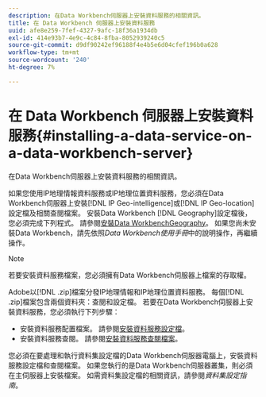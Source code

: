 ```yaml
---
description: 在Data Workbench伺服器上安裝資料服務的相關資訊。
title: 在 Data Workbench 伺服器上安裝資料服務
uuid: afe8e259-7fef-4327-9afc-18f36a1934db
exl-id: 414e93b7-4e9c-4c84-8fba-8052939240c5
source-git-commit: d9df90242ef96188f4e4b5e6d04cfef196b0a628
workflow-type: tm+mt
source-wordcount: '240'
ht-degree: 7%

---
```


# 在 Data Workbench 伺服器上安裝資料服務{#installing-a-data-service-on-a-data-workbench-server}

在Data Workbench伺服器上安裝資料服務的相關資訊。

如果您使用IP地理情報資料服務或IP地理位置資料服務，您必須在Data Workbench伺服器上安裝[!DNL IP Geo-intelligence]或[!DNL IP Geo-location]設定檔及相關查閱檔案。 安裝Data Workbench [!DNL Geography]設定檔後，您必須完成下列程式。 請參閱[安裝Data WorkbenchGeography](../../../../home/c-geo-oview/c-inst-geo/c-inst-geo.md)。 如果您尚未安裝Data Workbench，請先依照&#x200B;*Data Workbench使用手冊*&#x200B;中的說明操作，再繼續操作。

>[!NOTE]
>
>若要安裝資料服務檔案，您必須擁有Data Workbench伺服器上檔案的存取權。

Adobe以[!DNL .zip]檔案分發IP地理情報和IP地理位置資料服務。 每個[!DNL .zip]檔案包含兩個資料夾：查閱和設定檔。 若要在Data Workbench伺服器上安裝資料服務，您必須執行下列步驟：

* 安裝資料服務配置檔案。 請參閱[安裝資料服務設定檔](../../../../home/c-geo-oview/c-wk-data-svcs/c-install-data-svc/c-inst-data-svc-prof.md)。
* 安裝資料服務查閱。 請參閱[安裝資料服務查閱檔案](../../../../home/c-geo-oview/c-wk-data-svcs/c-install-data-svc/t-inst-data-svc-lkp-files.md)。

您必須在要處理和執行資料集設定檔的Data Workbench伺服器電腦上，安裝資料服務設定檔和查閱檔案。 如果您執行的是Data Workbench伺服器叢集，則必須在主伺服器上安裝檔案。 如需資料集設定檔的相關資訊，請參閱&#x200B;*資料集設定指南*。
